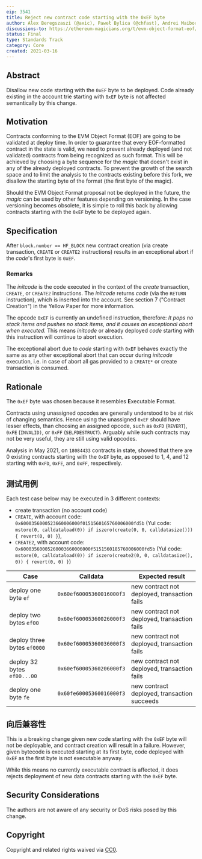 ```yaml
---
eip: 3541
title: Reject new contract code starting with the 0xEF byte
author: Alex Beregszaszi (@axic), Paweł Bylica (@chfast), Andrei Maiboroda (@gumb0), Alexey Akhunov (@AlexeyAkhunov), Christian Reitwiessner (@chriseth), Martin Swende (@holiman)
discussions-to: https://ethereum-magicians.org/t/evm-object-format-eof/5727
status: Final
type: Standards Track
category: Core
created: 2021-03-16
---
```


## Abstract

Disallow new code starting with the `0xEF` byte to be deployed. Code already existing in the account trie starting with `0xEF` byte is not affected semantically by this change.

## Motivation

Contracts conforming to the EVM Object Format (EOF) are going to be validated at deploy time. In order to guarantee that every EOF-formatted contract in the state is valid, we need to prevent already deployed (and not validated) contracts from being recognized as such format. This will be achieved by choosing a byte sequence for the *magic* that doesn't exist in any of the already deployed contracts. To prevent the growth of the search space and to limit the analysis to the contracts existing before this fork, we disallow the starting byte of the format (the first byte of the magic).

Should the EVM Object Format proposal not be deployed in the future, the *magic* can be used by other features depending on versioning. In the case versioning becomes obsolete, it is simple to roll this back by allowing contracts starting with the `0xEF` byte to be deployed again.

## Specification

After `block.number == HF_BLOCK` new contract creation (via create transaction, `CREATE` or `CREATE2` instructions) results in an exceptional abort if the _code_'s first byte is `0xEF`.

### Remarks

The *initcode* is the code executed in the context of the *create* transaction, `CREATE`, or `CREATE2` instructions. The *initcode* returns *code* (via the `RETURN` instruction), which is inserted into the account. See section 7 ("Contract Creation") in the Yellow Paper for more information.

The opcode `0xEF` is currently an undefined instruction, therefore: *It pops no stack items and pushes no stack items, and it causes an exceptional abort when executed.* This means *initcode* or already deployed *code* starting with this instruction will continue to abort execution.

The exceptional abort due to *code* starting with `0xEF` behaves exactly the same as any other exceptional abort that can occur during *initcode* execution, i.e. in case of abort all gas provided to a `CREATE*` or create transaction is consumed.

## Rationale

The `0xEF` byte was chosen because it resembles **E**xecutable **F**ormat.

Contracts using unassigned opcodes are generally understood to be at risk of changing semantics. Hence using the unassigned `0xEF` should have lesser effects, than choosing an assigned opcode, such as `0xFD` (`REVERT`), `0xFE` (`INVALID)`, or `0xFF` (`SELFDESTRUCT`). Arguably while such contracts may not be very useful, they are still using valid opcodes.

Analysis in May 2021, on `18084433` contracts in state, showed that there are 0 existing contracts starting with the `0xEF` byte, as opposed to 1, 4, and 12 starting with `0xFD`, `0xFE`, and `0xFF`, respectively.

## 测试用例

Each test case below may be executed in 3 different contexts:
- create transaction (no account code)
- `CREATE`, with account code: `0x6000356000523660006000f0151560165760006000fd5b` (Yul code: `mstore(0, calldataload(0)) if iszero(create(0, 0, calldatasize())) { revert(0, 0) }`),
- `CREATE2`, with account code: `0x60003560005260003660006000f5151560185760006000fd5b` (Yul code: `mstore(0, calldataload(0)) if iszero(create2(0, 0, calldatasize(), 0)) { revert(0, 0) }`)

| Case                        | Calldata                 | Expected result                              |
| --------------------------- | ------------------------ | -------------------------------------------- |
| deploy one byte `ef`        | `0x60ef60005360016000f3` | new contract not deployed, transaction fails |
| deploy two bytes `ef00`     | `0x60ef60005360026000f3` | new contract not deployed, transaction fails |
| deploy three bytes `ef0000` | `0x60ef60005360036000f3` | new contract not deployed, transaction fails |
| deploy 32 bytes `ef00...00` | `0x60ef60005360206000f3` | new contract not deployed, transaction fails |
| deploy one byte `fe`        | `0x60fe60005360016000f3` | new contract deployed, transaction succeeds  |

## 向后兼容性

This is a breaking change given new code starting with the `0xEF` byte will not be deployable, and contract creation will result in a failure. However, given bytecode is executed starting at its first byte, code deployed with `0xEF` as the first byte is not executable anyway.

While this means no currently executable contract is affected, it does rejects deployment of new data contracts starting with the `0xEF` byte.

## Security Considerations

The authors are not aware of any security or DoS risks posed by this change.

## Copyright

Copyright and related rights waived via [CC0](../LICENSE.md).
